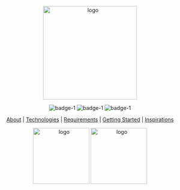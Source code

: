 <div align='center'>
<image src='./assets/images/splash2.png' alt='logo' width="250px"/>


![badge-1](https://img.shields.io/badge/Dart-Flutter-blue)
![badge-1](https://img.shields.io/badge/Languages-+2-yellow)
![badge-1](https://img.shields.io/badge/Version-1.0.0-blue?logo=github&style=social)



[About]() | [Technologies]() | [Requirements]() | [Getting Started]() | [Inspirations]()



<image src='./assets/images/1.jpg' alt='logo' width="150px"/> 
 <image src='./assets/images/2.jpg' alt='logo' width="150px"/>

</div>